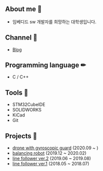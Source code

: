 ## About me 🐤
* 임베디드 sw 개발자를 희망하는 대학생입니다. 

## Channel 🔔
- [Blog](https://mokhwasomssi.tistory.com/)

## Programming language ✏
* C / C++

## Tools 🔨
* STM32CubeIDE  
* SOLIDWORKS
* KiCad
* Git

## Projects 📝
* [drone with gyroscopic guard](https://github.com/mokhwasomssi/drone_with_gyroscopic_guard.git) (2020.09 ~ )
* [balancing robot](https://github.com/mokhwasomssi/stm32_hal_balancing_bot.git) (2019.12 ~ 2020.02)
* [line follower ver.2](https://github.com/mokhwasomssi/stm32_hal_line_tracer.git) (2019.06 ~ 2019.08)
* [line follower ver.1](https://github.com/mokhwasomssi/stm32_spl_line_tracer.git) (2018.05 ~ 2018.07)
